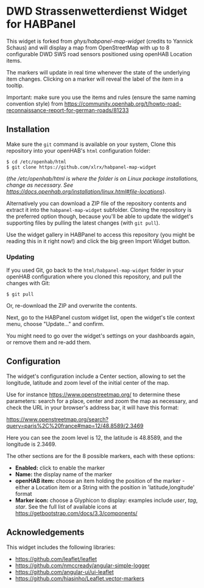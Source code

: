 # DWD Strassenwetterdienst Widget for HABPanel

This widget is forked from *ghys/habpanel-map-widget* (credits to Yannick Schaus) and will display a map from OpenStreetMap with up to 8 configurable DWD SWS road sensors positioned using openHAB Location items.

The markers will update in real time whenever the state of the underlying item changes. Clicking on a marker will reveal the label of the item in a tooltip.

Important: make sure you use the items and rules (ensure the same naming convention style) from https://community.openhab.org/t/howto-road-reconnaissance-report-for-german-roads/81233

## Installation

Make sure the `git` command is available on your system, Clone this repository into your openHAB's `html` configuration folder:

    $ cd /etc/openhab/html
    $ git clone https://github.com/xlrx/habpanel-map-widget

(*the /etc/openhab/html is where the folder is on Linux package installations, change as necessary. See https://docs.openhab.org/installation/linux.html#file-locations*).

Alternatively you can download a ZIP file of the repository contents and extract it into the `habpanel-map-widget` subfolder. Cloning the repository is the preferred option though, because you'll be able to update the widget's supporting files by pulling the latest changes (with `git pull`).

Use the widget gallery in HABPanel to access this repository (you might be reading this in it right now!) and click the big green Import Widget button.

### Updating

If you used Git, go back to the `html/habpanel-map-widget` folder in your openHAB configuration where you cloned this repository, and pull the changes with Git:

    $ git pull

Or, re-download the ZIP and overwrite the contents.

Next, go to the HABPanel custom widget list, open the widget's tile context menu, choose "Update..." and confirm.

You might need to go over the widget's settings on your dashboards again, or remove them and re-add them.

## Configuration

The widget's configuration include a Center section, allowing to set the longitude, latitude and zoom level of the initial center of the map.

Use for instance https://www.openstreetmap.org/ to determine these parameters: search for a place, center and zoom the map as necessary, and check the URL in your browser's address bar, it will have this format:

https://www.openstreetmap.org/search?query=paris%2C%20france#map=12/48.8589/2.3469

Here you can see the zoom level is 12, the latitude is 48.8589, and the longitude is 2.3469.

The other sections are for the 8 possible markers, each with these options:

- **Enabled:** click to enable the marker
- **Name:** the display name of the marker
- **openHAB item:** choose an item holding the position of the marker - either a Location item or a String with the position in 'latitude,longitude' format
- **Marker icon:** choose a Glyphicon to display: examples include *user*, *tag*, *star*. See the full list of available icons at https://getbootstrap.com/docs/3.3/components/


## Acknowledgements

This widget includes the following libraries:

- https://github.com/leaflet/leaflet
- https://github.com/nmccready/angular-simple-logger
- https://github.com/angular-ui/ui-leaflet
- https://github.com/hiasinho/Leaflet.vector-markers
